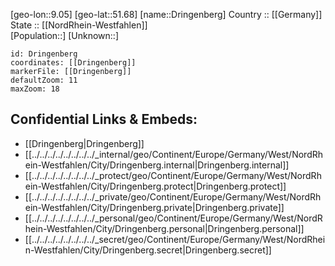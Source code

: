 ﻿---
location: [51.68,9.05] 
mapzoom: [7,12] 
mapmarker: city 
type: City
tags:
- geo/City


SpocWebEntityId: 29884
isDeleted: false
confidential: public

---
[geo-lon::9.05] 
[geo-lat::51.68] 
[name::Dringenberg] 
Country :: [[Germany]]  
State :: [[NordRhein-Westfahlen]]  
[Population::] 
[Unknown::] 


```leaflet
id: Dringenberg
coordinates: [[Dringenberg]] 
markerFile: [[Dringenberg]] 
defaultZoom: 11 
maxZoom: 18
```


## Confidential Links & Embeds: 
- [[Dringenberg|Dringenberg]]  
- [[../../../../../../../../_internal/geo/Continent/Europe/Germany/West/NordRhein-Westfahlen/City/Dringenberg.internal|Dringenberg.internal]] 
- [[../../../../../../../../_protect/geo/Continent/Europe/Germany/West/NordRhein-Westfahlen/City/Dringenberg.protect|Dringenberg.protect]] 
- [[../../../../../../../../_private/geo/Continent/Europe/Germany/West/NordRhein-Westfahlen/City/Dringenberg.private|Dringenberg.private]] 
- [[../../../../../../../../_personal/geo/Continent/Europe/Germany/West/NordRhein-Westfahlen/City/Dringenberg.personal|Dringenberg.personal]] 
- [[../../../../../../../../_secret/geo/Continent/Europe/Germany/West/NordRhein-Westfahlen/City/Dringenberg.secret|Dringenberg.secret]] 
